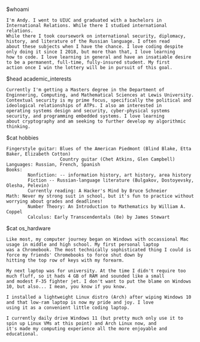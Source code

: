 $whoami

    I'm Andy. I went to UIUC and graduated with a bachelors in International Relations. While there I studied international relations.
    While there I took coursework on international security, diplomacy, history, and literature of the Russian language. I often read 
    about these subjects when I have the chance. I love coding despite only doing it since I 2018, but more than that, I love learning
    how to code. I love learning in general and have an insatiable desire to be a permanent, full-time, fully-insured student. My first
    action once I win the lottery will be in pursuit of this goal. 

$head academic_interests

    Currently I'm getting a Masters degree in the Department of Enginnering, Computing, and Mathematical Sciences at Lewis University.
    Contextual security is my prime focus, specifically the political and ideological relationships of ATPs. I also am interested in
    operating systems design and security, cyber-physical systems security, and programming embedded systems. I love learning
    about cryptography and am seeking to further develop my algorithmic thinking. 

$cat hobbies

    Fingerstyle guitar: Blues of the American Piedmont (Blind Blake, Etta Baker, Elizabeth Cotton)
                        Country guitar (Chet Atkins, Glen Campbell)
    Languages: Russian, French, Spanish
    Books:
            Nonfiction: -- information history, art history, area history
            Fiction -- Russian-language literature (Bulgakov, Dostoyevsky, Olesha, Pelevin)
            Currently reading: A Hacker's Mind by Bruce Schneier
    Math: Never my strong suit in school, but it's fun to practice without worrying about grades and deadlines!
            Number Theory: An Introduction to Mathematics by William A. Coppel
            Calculus: Early Transcendentals (8e) by James Stewart

$cat os_hardware

    Like most, my computer journey began on Windows with occassional Mac usage in middle and high school. My first personal laptop 
    was a Chromebook. The most technically sophisticated thing I could is force my friends' Chromebooks to force shut down by 
    hitting the top row of keys with my forearm.

    My next laptop was for university. At the time I didn't require too much fluff, so it hads 4 GB of RAM and sounded like a small
    and modest F-35 fighter jet. I don't want to put the blame on Windows 10, but also... I mean, you know if you know. 

    I installed a lightweight Linux distro (Arch) after wiping Windows 10 and that low-ram laptop is now my pride and joy. I love
    using it as a convenient little coding laptop.

    I currently daily drive Windows 11 (but pretty much only use it to spin up Linux VMs at this point) and Arch Linux now, and
    it's made my computing experience all the more enjoyable and educational. 

<!---
andykeefe/andykeefe is a ✨ special ✨ repository because its `README.md` (this file) appears on your GitHub profile.
You can click the Preview link to take a look at your changes.
--->
